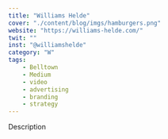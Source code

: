 ```yaml
---
title: "Williams Helde"
cover: "./content/blog/imgs/hamburgers.png"
website: "https://williams-helde.com/"
twit: ""
inst: "@williamshelde"
category: "W"
tags:
    - Belltown 
    - Medium
    - video
    - advertising
    - branding
    - strategy
---
```


Description
